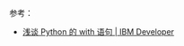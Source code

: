 参考：  
- [浅谈 Python 的 with 语句 | IBM Developer](https://developer.ibm.com/zh/languages/python/articles/os-cn-pythonwith/)  

